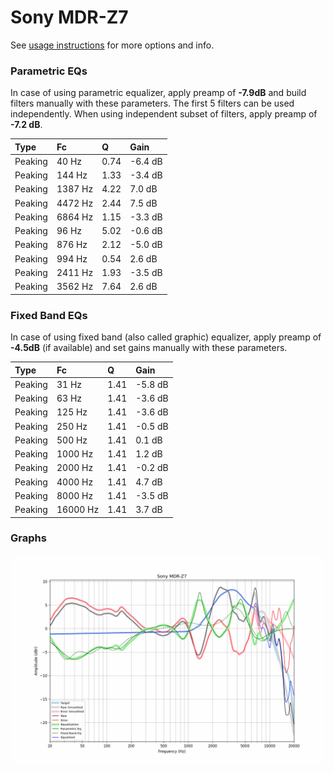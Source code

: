 # Sony MDR-Z7
See [usage instructions](https://github.com/jaakkopasanen/AutoEq#usage) for more options and info.

### Parametric EQs
In case of using parametric equalizer, apply preamp of **-7.9dB** and build filters manually
with these parameters. The first 5 filters can be used independently.
When using independent subset of filters, apply preamp of **-7.2 dB**.

| Type    | Fc      |    Q | Gain    |
|:--------|:--------|:-----|:--------|
| Peaking | 40 Hz   | 0.74 | -6.4 dB |
| Peaking | 144 Hz  | 1.33 | -3.4 dB |
| Peaking | 1387 Hz | 4.22 | 7.0 dB  |
| Peaking | 4472 Hz | 2.44 | 7.5 dB  |
| Peaking | 6864 Hz | 1.15 | -3.3 dB |
| Peaking | 96 Hz   | 5.02 | -0.6 dB |
| Peaking | 876 Hz  | 2.12 | -5.0 dB |
| Peaking | 994 Hz  | 0.54 | 2.6 dB  |
| Peaking | 2411 Hz | 1.93 | -3.5 dB |
| Peaking | 3562 Hz | 7.64 | 2.6 dB  |

### Fixed Band EQs
In case of using fixed band (also called graphic) equalizer, apply preamp of **-4.5dB**
(if available) and set gains manually with these parameters.

| Type    | Fc       |    Q | Gain    |
|:--------|:---------|:-----|:--------|
| Peaking | 31 Hz    | 1.41 | -5.8 dB |
| Peaking | 63 Hz    | 1.41 | -3.6 dB |
| Peaking | 125 Hz   | 1.41 | -3.6 dB |
| Peaking | 250 Hz   | 1.41 | -0.5 dB |
| Peaking | 500 Hz   | 1.41 | 0.1 dB  |
| Peaking | 1000 Hz  | 1.41 | 1.2 dB  |
| Peaking | 2000 Hz  | 1.41 | -0.2 dB |
| Peaking | 4000 Hz  | 1.41 | 4.7 dB  |
| Peaking | 8000 Hz  | 1.41 | -3.5 dB |
| Peaking | 16000 Hz | 1.41 | 3.7 dB  |

### Graphs
![](./Sony%20MDR-Z7.png)